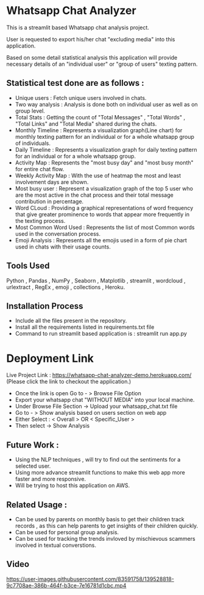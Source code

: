 
# Whatsapp Chat Analyzer

This is a streamlit based Whatsapp chat analysis project.

User is requested to export his/her chat "excluding media" into this application.

Based on some detail statistical analysis this application will provide necessary details of an "individual user" or "group of users" texting pattern.



## Statistical test done are as follows : 

- Unique users : Fetch unique users involved in chats.
- Two way analysis : Analysis is done both on individual user as well as on group level.
- Total Stats : Getting the count of "Total Messages" , "Total Words" , "Total Links" and "Total Media" shared during the chats.
- Monthly Timeline : Represents a visualization graph(Line chart) for monthly texting pattern for an individual or for a whole whatsapp group of individuals.
- Daily Timeline :  Represents a visualization graph for daily texting pattern for an individual or for a whole whatsapp group.
- Activity Map : Represents the "most busy day" and "most busy month" for entire chat flow.
- Weekly Activity Map : With the use of heatmap the most and least involvement days are shown.
- Most busy user : Represent a visualization graph of the top 5 user who are the most active in the chat process and their total message contribution in percentage.
- Word CLoud : Providing a graphical representations of word frequency that give greater prominence to words that appear more frequently in the texting process.
- Most Common Word Used : Represents the list of most Common words used in the conversation process.
- Emoji Analysis : Represents all the emojis used in a form of pie chart used in chats with their usage counts.
  
## Tools Used

Python , Pandas , NumPy , Seaborn , Matplotlib , streamlit , wordcloud , urlextract , RegEx , emoji , collections , Heroku.

## Installation Process
- Include all the files present in the repository.
- Install all the requirements listed in requirements.txt file
- Command to run streamlit based application is : streamlit run app.py

# Deployment Link
Live Project Link : https://whatsapp-chat-analyzer-demo.herokuapp.com/
(Please click the link to checkout the application.)
- Once the link is open Go to - > Browse File Option
- Export your whatsapp chat "WITHOUT MEDIA" into your local machine.
- Under Browse File Section -> Upload your whatsapp_chat.txt file
- Go to - > Show analysis based on users section on web app
- Either Select : < Overall > OR < Specific_User >
- Then select -> Show Analysis

## Future Work :
- Using the NLP techniques , will try to find out the sentiments for a selected user.
- Using more advance streamlit functions to make this web app more faster and more responsive.
- Will be trying to host this application on AWS.

## Related Usage :
- Can be used by parents on monthly basis to get their children track records , as this can help parents to get insights of their children quickly.
- Can be used for personal group analysis.
- Can be used for tracking the trends invloved by mischievous scammers involved in textual converstions. 

## Video
https://user-images.githubusercontent.com/83591758/139528818-9c7708ae-386b-464f-b3ce-7e16781d1cbc.mp4

